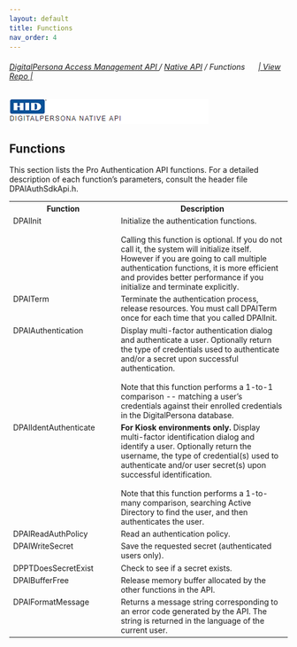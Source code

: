 ```yaml
---
layout: default
title: Functions
nav_order: 4
---
```


###### [DigitalPersona Access Management API ](https://hidglobal.github.io/digitalpersona-access-management-api/)/ [Native API](..\index.html) / Functions&nbsp;&nbsp;&nbsp;&nbsp;&nbsp;&nbsp;[\| View Repo \|](https://github.com/hidglobal/digitalpersona-native-api)  

![](assets/HID-DPAM-native-api.png)

## Functions

This section lists the Pro Authentication API functions. For a detailed description of each function’s parameters, consult the header file DPAlAuthSdkApi.h.

<table style="width:100%;margin-left:auto;margin-right:auto;">
  <tr>
    <th style="width:181px">Function</th>
    <th>Description</th>
  </tr>
  <tr>
    <td valign="top" >DPAlInit</td>
    <td>Initialize the authentication functions.<BR><BR>
    Calling this function is optional. If you do not call it, the system will initialize itself. However if you are going to call multiple authentication functions, it is more efficient and provides better performance if you initialize and terminate explicitly.</td>
  </tr>
  <tr>
    <td valign="top">DPAlTerm</td>
    <td>Terminate the authentication process, release resources.
    You must call DPAlTerm once for each time that you called DPAlInit.</td>
  </tr>
  <tr>
    <td valign="top">DPAlAuthentication</td>
    <td>Display multi-factor authentication dialog and authenticate a user. Optionally return the type of credentials used to authenticate and/or a secret upon successful authentication.<BR><BR>
    Note that this function performs a 1-to-1 comparison -- matching a user’s credentials against their enrolled credentials in the DigitalPersona database.</td>
  </tr>
  <tr>
    <td valign="top">DPAlIdentAuthenticate</td>
    <td><b>For Kiosk environments only.</b> Display multi-factor identification dialog and identify a user. Optionally return the username, the type of credential(s) used to authenticate and/or user secret(s) upon successful identification.<BR><BR>
    Note that this function performs a 1-to-many comparison, searching Active Directory to find the user, and then authenticates the user.</td>
  </tr>
  <tr>
    <td valign="top">DPAlReadAuthPolicy</td>
    <td>Read an authentication policy.</td>
  </tr>
  <tr>
    <td valign="top">DPAlWriteSecret</td>
    <td>Save the requested secret (authenticated users only).</td>
  </tr>    
  <tr>
    <td valign="top">DPPTDoesSecretExist</td>
    <td>Check to see if a secret exists.</td>
  </tr>
  <tr>
    <td valign="top">DPAlBufferFree</td>
    <td>Release memory buffer allocated by the other functions in the API.</td>
  </tr>
  <tr>
    <td valign="top">DPAlFormatMessage</td>
    <td>Returns a message string corresponding to an error code generated by the API. The string is returned in the language of the current user.</td>
  </tr>
</table>  
